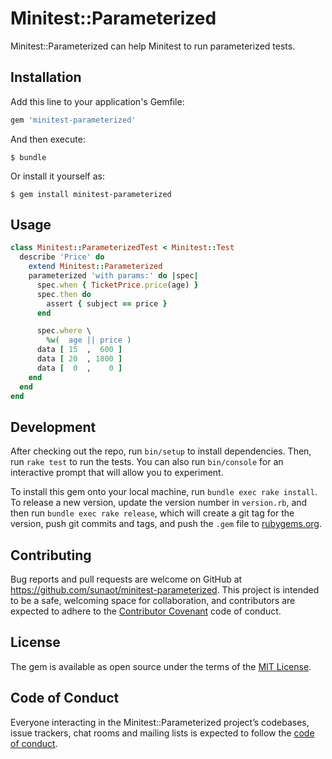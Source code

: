 # Minitest::Parameterized

Minitest::Parameterized can help Minitest to run parameterized tests.

## Installation

Add this line to your application's Gemfile:

```ruby
gem 'minitest-parameterized'
```

And then execute:

    $ bundle

Or install it yourself as:

    $ gem install minitest-parameterized

## Usage

```ruby
class Minitest::ParameterizedTest < Minitest::Test
  describe 'Price' do
    extend Minitest::Parameterized
    parameterized 'with params:' do |spec|
      spec.when { TicketPrice.price(age) }
      spec.then do
        assert { subject == price }
      end

      spec.where \
        %w(  age || price )
      data [ 15  ,  600 ]
      data [ 20  , 1800 ]
      data [  0  ,    0 ]
    end
  end
end
```

## Development

After checking out the repo, run `bin/setup` to install dependencies. Then, run `rake test` to run the tests. You can also run `bin/console` for an interactive prompt that will allow you to experiment.

To install this gem onto your local machine, run `bundle exec rake install`. To release a new version, update the version number in `version.rb`, and then run `bundle exec rake release`, which will create a git tag for the version, push git commits and tags, and push the `.gem` file to [rubygems.org](https://rubygems.org).

## Contributing

Bug reports and pull requests are welcome on GitHub at https://github.com/sunaot/minitest-parameterized. This project is intended to be a safe, welcoming space for collaboration, and contributors are expected to adhere to the [Contributor Covenant](http://contributor-covenant.org) code of conduct.

## License

The gem is available as open source under the terms of the [MIT License](https://opensource.org/licenses/MIT).

## Code of Conduct

Everyone interacting in the Minitest::Parameterized project’s codebases, issue trackers, chat rooms and mailing lists is expected to follow the [code of conduct](https://github.com/sunaot/minitest-parameterized/blob/master/CODE_OF_CONDUCT.md).
